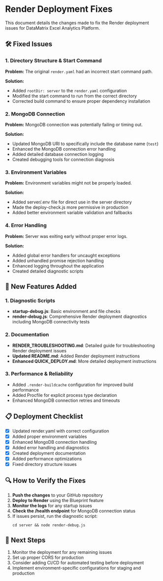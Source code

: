 # Render Deployment Fixes

This document details the changes made to fix the Render deployment issues for DataMatrix Excel Analytics Platform.

## 🛠️ Fixed Issues

### 1. Directory Structure & Start Command

**Problem:** The original `render.yaml` had an incorrect start command path.

**Solution:**
- Added `rootDir: server` to the `render.yaml` configuration
- Modified the start command to run from the correct directory
- Corrected build command to ensure proper dependency installation

### 2. MongoDB Connection

**Problem:** MongoDB connection was potentially failing or timing out.

**Solution:**
- Updated MongoDB URI to specifically include the database name (`test`)
- Enhanced the MongoDB connection error handling
- Added detailed database connection logging
- Created debugging tools for connection diagnosis

### 3. Environment Variables

**Problem:** Environment variables might not be properly loaded.

**Solution:**
- Added server/.env file for direct use in the server directory
- Made the deploy-check.js more permissive in production
- Added better environment variable validation and fallbacks

### 4. Error Handling

**Problem:** Server was exiting early without proper error logs.

**Solution:**
- Added global error handlers for uncaught exceptions
- Added unhandled promise rejection handling
- Enhanced logging throughout the application
- Created detailed diagnostic scripts

## 🚀 New Features Added

### 1. Diagnostic Scripts

- **startup-debug.js**: Basic environment and file checks
- **render-debug.js**: Comprehensive Render deployment diagnostics including MongoDB connectivity tests

### 2. Documentation

- **RENDER_TROUBLESHOOTING.md**: Detailed guide for troubleshooting Render deployment issues
- **Updated README.md**: Added Render deployment instructions
- **Enhanced QUICK_DEPLOY.md**: More detailed deployment instructions

### 3. Performance & Reliability

- Added `.render-buildcache` configuration for improved build performance
- Added Procfile for explicit process type declaration
- Enhanced MongoDB connection retries and timeouts

## 📋 Deployment Checklist

- [x] Updated render.yaml with correct configuration
- [x] Added proper environment variables
- [x] Enhanced MongoDB connection handling
- [x] Added error handling and diagnostics
- [x] Created deployment documentation
- [x] Added performance optimizations
- [x] Fixed directory structure issues

## 🔍 How to Verify the Fixes

1. **Push the changes** to your GitHub repository
2. **Deploy to Render** using the Blueprint feature
3. **Monitor the logs** for any startup issues
4. **Check the /health endpoint** for MongoDB connection status
5. If issues persist, run the diagnostic script:
   ```
   cd server && node render-debug.js
   ```

## 🔮 Next Steps

1. Monitor the deployment for any remaining issues
2. Set up proper CORS for production
3. Consider adding CI/CD for automated testing before deployment
4. Implement environment-specific configurations for staging and production